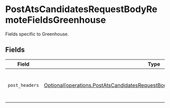 # PostAtsCandidatesRequestBodyRemoteFieldsGreenhouse

Fields specific to Greenhouse.


## Fields

| Field                                                                                                                                                                              | Type                                                                                                                                                                               | Required                                                                                                                                                                           | Description                                                                                                                                                                        |
| ---------------------------------------------------------------------------------------------------------------------------------------------------------------------------------- | ---------------------------------------------------------------------------------------------------------------------------------------------------------------------------------- | ---------------------------------------------------------------------------------------------------------------------------------------------------------------------------------- | ---------------------------------------------------------------------------------------------------------------------------------------------------------------------------------- |
| `post_headers`                                                                                                                                                                     | [Optional[operations.PostAtsCandidatesRequestBodyRemoteFieldsGreenhousePostHeaders]](undefined/models/operations/postatscandidatesrequestbodyremotefieldsgreenhousepostheaders.md) | :heavy_minus_sign:                                                                                                                                                                 | Headers we will pass with `POST` requests to Greenhouse.                                                                                                                           |
